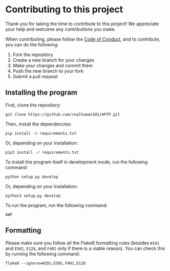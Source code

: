 # Contributing to this project

Thank you for taking the time to contribute to this project!
We appreciate your help and welcome any contributions you make.

When contributing, please follow the [Code of Conduct](CODE_OF_CONDUCT.md), and to contribute, you can do the following:

1. Fork the repository
2. Create a new branch for your changes
3. Make your changes and commit them
4. Push the new branch to your fork
5. Submit a pull request

## Installing the program

First, clone the repository:

```shell
git clone https://github.com/realhuman101/AFFP.git
```

Then, install the dependencies:

```shell
pip install -r requirements.txt
```

Or, depending on your installation:

```shell
pip3 install -r requirements.txt
```

To install the program itself in development mode, run the following command:

```shell
python setup.py develop
```

Or, depending on your installation:

```shell
python3 setup.py develop
```

To run the program, run the following command:

```shell
AWP
```

## Formatting

Please make sure you follow all the Flake8 formatting rules (besides `W191` and `E501`, `E128`, and `F401` only if there is a viable reason). You can check this by running the following command:

```shell
flake8 --ignore=W191,E501,F401,E128
```
